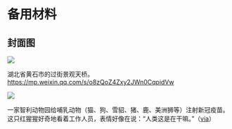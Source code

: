 # 备用材料

## 封面图

![](https://mmbiz.qpic.cn/mmbiz_png/0EEYcb1YSWRZQ6jQ1HewOEia6g8OzmqDxxU9uyXSibDZoB2ibQ5VXC5VQzyO9tibKMaAaR9nfibuicZnNK0K5QKnrZGQ/640?wx_fmt=png&tp=webp&wxfrom=5&wx_lazy=1&wx_co=1)

湖北省黄石市的过街景观天桥。https://mp.weixin.qq.com/s/o8zQoZ4Zxy2JWn0CqpidVw

![](https://cdn.beekka.com/blogimg/asset/202202/bg2022020507.webp)

一家智利动物园给哺乳动物（猫、狗、雪貂、猪、鹿、美洲狮等）注射新冠疫苗。这只红猩猩好奇地看着工作人员，表情好像在说：“人类这是在干嘛。”（[via](https://www.nature.com/immersive/d41586-022-00151-1/index.html)）